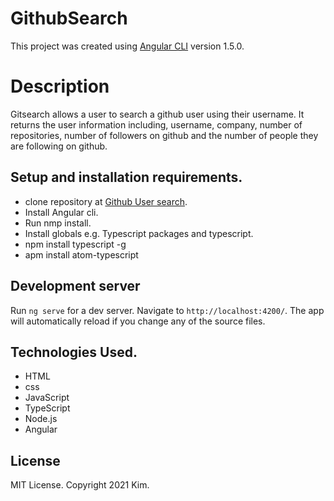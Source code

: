 # GithubSearch

This project was created using [Angular CLI](https://github.com/angular/angular-cli) version 1.5.0.

# Description

Gitsearch allows a user to search a github user using their username. It returns the user information including, username, company, number of repositories, number of followers on github and the number of people they are following on github.

## Setup and installation requirements.

* clone repository at [Github User search](https://github.com/Tevin-creator/Github-Search).
* Install Angular cli.
* Run nmp install.
* Install globals e.g. Typescript packages and typescript.
* npm install typescript -g
* apm install atom-typescript

## Development server

Run `ng serve` for a dev server. Navigate to `http://localhost:4200/`. The app will automatically reload if you change any of the source files.

## Technologies Used.

* HTML
* css
* JavaScript
* TypeScript
* Node.js
* Angular

## License

MIT License. Copyright 2021 Kim.